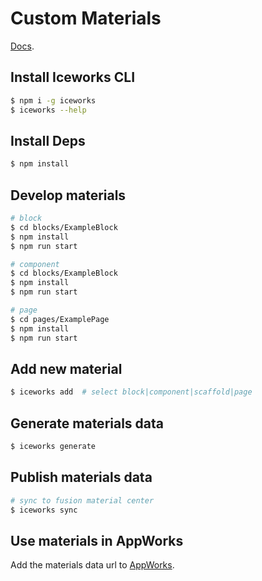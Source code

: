 # Custom Materials

[Docs](https://appworks.site/materials/about.html).

## Install Iceworks CLI

```bash
$ npm i -g iceworks
$ iceworks --help
```

## Install Deps

```bash
$ npm install
```

## Develop materials

```bash
# block
$ cd blocks/ExampleBlock
$ npm install
$ npm run start

# component
$ cd blocks/ExampleBlock
$ npm install
$ npm run start

# page
$ cd pages/ExamplePage
$ npm install
$ npm run start
```

## Add new material

```bash
$ iceworks add  # select block|component|scaffold|page
```

## Generate materials data

```bash
$ iceworks generate
```

## Publish materials data

```bash
# sync to fusion material center
$ iceworks sync
```

## Use materials in AppWorks

Add the materials data url to [AppWorks](https://appworks.site/pack/basic/materials.html#%E8%87%AA%E5%AE%9A%E4%B9%89%E7%89%A9%E6%96%99%E6%BA%90).
